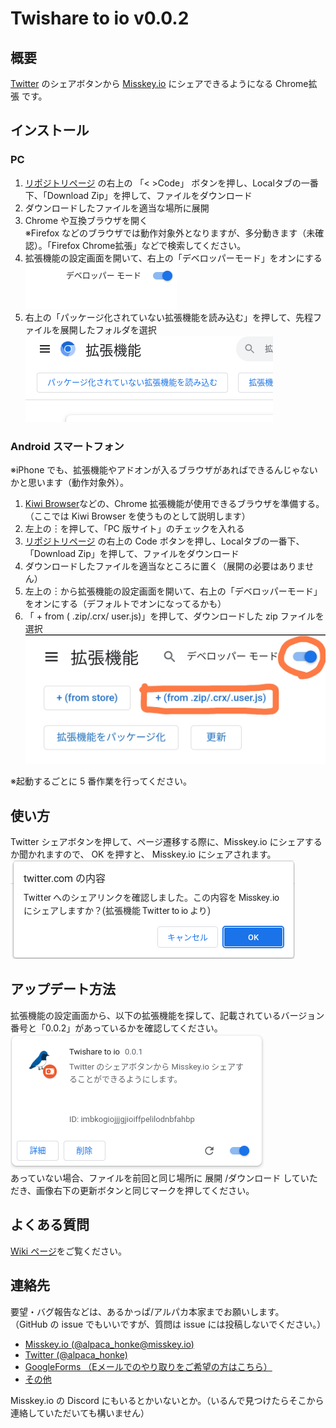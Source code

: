 # Twishare to io v0.0.2  

## 概要

[Twitter](https://twitter.com/) のシェアボタンから [Misskey.io](https://misskey.io/) にシェアできるようになる Chrome拡張 です。  

## インストール

### PC

1. [リポジトリページ](https://github.com/alpaca-honke/twishare-to-io/) の右上の 「< >Code」 ボタンを押し、Localタブの一番下、「Download Zip」を押して、ファイルをダウンロード  
1. ダウンロードしたファイルを適当な場所に展開  
1. Chrome や互換ブラウザを開く  
※Firefox などのブラウザでは動作対象外となりますが、多分動きます（未確認）。「Firefox Chrome拡張」などで検索してください。  
1. 拡張機能の設定画面を開いて、右上の「デベロッパーモード」をオンにする  
![developer.png](images/developer.png)
1. 右上の「パッケージ化されていない拡張機能を読み込む」を押して、先程ファイルを展開したフォルダを選択  
![loadext.png](images/loadext.png)

### Android スマートフォン

※iPhone でも、拡張機能やアドオンが入るブラウザがあればできるんじゃないかと思います（動作対象外）。  

1. [Kiwi Browser](https://kiwibrowser.com/)などの、Chrome 拡張機能が使用できるブラウザを準備する。（ここでは Kiwi Browser を使うものとして説明します）  
1. 左上の︙を押して、「PC 版サイト」のチェックを入れる  
1. [リポジトリページ](https://github.com/alpaca-honke/twishare-to-io/) の右上の Code ボタンを押し、Localタブの一番下、「Download Zip」を押して、ファイルをダウンロード  
1. ダウンロードしたファイルを適当なところに置く（展開の必要はありません）  
1. 左上の︙から拡張機能の設定画面を開いて、右上の「デベロッパーモード」をオンにする（デフォルトでオンになってるかも）  
1. 「 + from ( .zip/.crx/ user.js)」を押して、ダウンロードした zip ファイルを選択  
![kiwi.jpg](images/kiwi.jpg)

※起動するごとに 5 番作業を行ってください。  

## 使い方

Twitter シェアボタンを押して、ページ遷移する際に、Misskey.io にシェアするか聞かれますので、 OK を押すと、 Misskey.io にシェアされます。  
![popup.png](images/popup.png)

## アップデート方法

拡張機能の設定画面から、以下の拡張機能を探して、記載されているバージョン番号と「0.0.2」があっているかを確認してください。  
![twishare-to-io.png](images/twishare-to-io.png)  
あっていない場合、ファイルを前回と同じ場所に 展開 /ダウンロード していただき、画像右下の更新ボタンと同じマークを押してください。  

## よくある質問

[Wiki ページ](https://github.com/alpaca-honke/twishare-to-io/wiki)をご覧ください。  

## 連絡先

要望・バグ報告などは、あるかっぱ/アルパカ本家までお願いします。  
（GitHub の issue でもいいですが、質問は issue には投稿しないでください。）

- [Misskey.io (@alpaca_honke@misskey.io)](https://misskey.io/@alpaca_honke)
- [Twitter (@alpaca_honke)](https://twitter.com/alpaca_honke)
- [GoogleForms （Eメールでのやり取りをご希望の方はこちら）](https://docs.google.com/forms/d/e/1FAIpQLSdRuzAmGEqDV4RRd-70JKXD0lAHE6xjEp8Qp5-Jfut-ysQMYQ/viewform)
- [その他](https://alpaca-honke.github.io/)

Misskey.io の Discord にもいるとかいないとか。（いるんで見つけたらそこから連絡していただいても構いません）  
